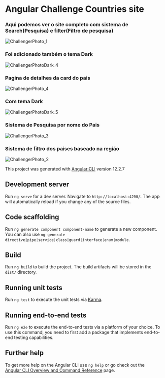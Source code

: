 # Angular Challenge Countries site

### Aqui podemos ver o site completo com sistema de Search(Pesquisa) e filter(Filtro de pesquisa)

![ChallengerPhoto_1](https://user-images.githubusercontent.com/81401104/156706463-480f4b83-feb6-4b1e-8096-35d2549ce30c.png)
### Foi adicionado também o tema Dark 


![ChallengerPhotoDark_4](https://user-images.githubusercontent.com/81401104/156706467-a7a795f1-86b4-406e-bcf9-4779d846d888.png)

### Pagina de detalhes da card do pais

![ChallengerPhoto_4](https://user-images.githubusercontent.com/81401104/156706500-8e1bf6df-8d47-426c-a8a7-e64747a5da21.png)

### Com tema Dark

![ChallengerPhotoDark_5](https://user-images.githubusercontent.com/81401104/156706512-f168342f-f1ea-425d-91e5-11924569a190.png)

### Sistema de Pesquisa por nome do Pais
![ChallengerPhoto_3](https://user-images.githubusercontent.com/81401104/156706526-138f7f96-7961-4e55-a299-bc6030e9b387.png)

### Sistema de filtro dos paises baseado na região

![ChallengerPhoto_2](https://user-images.githubusercontent.com/81401104/156706998-46596a2e-c421-4a21-9826-9af88665f200.png)

This project was generated with [Angular CLI](https://github.com/angular/angular-cli) version 12.2.7


## Development server

Run `ng serve` for a dev server. Navigate to `http://localhost:4200/`. The app will automatically reload if you change any of the source files.

## Code scaffolding

Run `ng generate component component-name` to generate a new component. You can also use `ng generate directive|pipe|service|class|guard|interface|enum|module`.

## Build

Run `ng build` to build the project. The build artifacts will be stored in the `dist/` directory.

## Running unit tests

Run `ng test` to execute the unit tests via [Karma](https://karma-runner.github.io).

## Running end-to-end tests

Run `ng e2e` to execute the end-to-end tests via a platform of your choice. To use this command, you need to first add a package that implements end-to-end testing capabilities.

## Further help

To get more help on the Angular CLI use `ng help` or go check out the [Angular CLI Overview and Command Reference](https://angular.io/cli) page.
